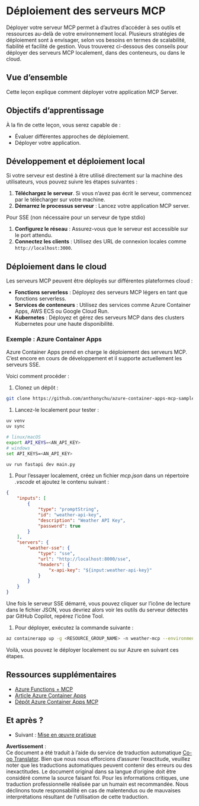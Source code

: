 <!--
CO_OP_TRANSLATOR_METADATA:
{
  "original_hash": "1d9dc83260576b76f272d330ed93c51f",
  "translation_date": "2025-07-04T15:19:12+00:00",
  "source_file": "03-GettingStarted/09-deployment/README.md",
  "language_code": "fr"
}
-->
# Déploiement des serveurs MCP

Déployer votre serveur MCP permet à d’autres d’accéder à ses outils et ressources au-delà de votre environnement local. Plusieurs stratégies de déploiement sont à envisager, selon vos besoins en termes de scalabilité, fiabilité et facilité de gestion. Vous trouverez ci-dessous des conseils pour déployer des serveurs MCP localement, dans des conteneurs, ou dans le cloud.

## Vue d’ensemble

Cette leçon explique comment déployer votre application MCP Server.

## Objectifs d’apprentissage

À la fin de cette leçon, vous serez capable de :

- Évaluer différentes approches de déploiement.
- Déployer votre application.

## Développement et déploiement local

Si votre serveur est destiné à être utilisé directement sur la machine des utilisateurs, vous pouvez suivre les étapes suivantes :

1. **Téléchargez le serveur**. Si vous n’avez pas écrit le serveur, commencez par le télécharger sur votre machine.  
1. **Démarrez le processus serveur** : Lancez votre application MCP server.

Pour SSE (non nécessaire pour un serveur de type stdio)

1. **Configurez le réseau** : Assurez-vous que le serveur est accessible sur le port attendu.  
1. **Connectez les clients** : Utilisez des URL de connexion locales comme `http://localhost:3000`.

## Déploiement dans le cloud

Les serveurs MCP peuvent être déployés sur différentes plateformes cloud :

- **Fonctions serverless** : Déployez des serveurs MCP légers en tant que fonctions serverless.  
- **Services de conteneurs** : Utilisez des services comme Azure Container Apps, AWS ECS ou Google Cloud Run.  
- **Kubernetes** : Déployez et gérez des serveurs MCP dans des clusters Kubernetes pour une haute disponibilité.

### Exemple : Azure Container Apps

Azure Container Apps prend en charge le déploiement des serveurs MCP. C’est encore en cours de développement et il supporte actuellement les serveurs SSE.

Voici comment procéder :

1. Clonez un dépôt :

  ```sh
  git clone https://github.com/anthonychu/azure-container-apps-mcp-sample.git
  ```

1. Lancez-le localement pour tester :

  ```sh
  uv venv
  uv sync

  # linux/macOS
  export API_KEYS=<AN_API_KEY>
  # windows
  set API_KEYS=<AN_API_KEY>

  uv run fastapi dev main.py
  ```

1. Pour l’essayer localement, créez un fichier *mcp.json* dans un répertoire *.vscode* et ajoutez le contenu suivant :

  ```json
  {
      "inputs": [
          {
              "type": "promptString",
              "id": "weather-api-key",
              "description": "Weather API Key",
              "password": true
          }
      ],
      "servers": {
          "weather-sse": {
              "type": "sse",
              "url": "http://localhost:8000/sse",
              "headers": {
                  "x-api-key": "${input:weather-api-key}"
              }
          }
      }
  }
  ```

  Une fois le serveur SSE démarré, vous pouvez cliquer sur l’icône de lecture dans le fichier JSON, vous devriez alors voir les outils du serveur détectés par GitHub Copilot, repérez l’icône Tool.

1. Pour déployer, exécutez la commande suivante :

  ```sh
  az containerapp up -g <RESOURCE_GROUP_NAME> -n weather-mcp --environment mcp -l westus --env-vars API_KEYS=<AN_API_KEY> --source .
  ```

Voilà, vous pouvez le déployer localement ou sur Azure en suivant ces étapes.

## Ressources supplémentaires

- [Azure Functions + MCP](https://learn.microsoft.com/en-us/samples/azure-samples/remote-mcp-functions-dotnet/remote-mcp-functions-dotnet/)  
- [Article Azure Container Apps](https://techcommunity.microsoft.com/blog/appsonazureblog/host-remote-mcp-servers-in-azure-container-apps/4403550)  
- [Dépôt Azure Container Apps MCP](https://github.com/anthonychu/azure-container-apps-mcp-sample)  


## Et après ?

- Suivant : [Mise en œuvre pratique](../../04-PracticalImplementation/README.md)

**Avertissement** :  
Ce document a été traduit à l’aide du service de traduction automatique [Co-op Translator](https://github.com/Azure/co-op-translator). Bien que nous nous efforcions d’assurer l’exactitude, veuillez noter que les traductions automatiques peuvent contenir des erreurs ou des inexactitudes. Le document original dans sa langue d’origine doit être considéré comme la source faisant foi. Pour les informations critiques, une traduction professionnelle réalisée par un humain est recommandée. Nous déclinons toute responsabilité en cas de malentendus ou de mauvaises interprétations résultant de l’utilisation de cette traduction.